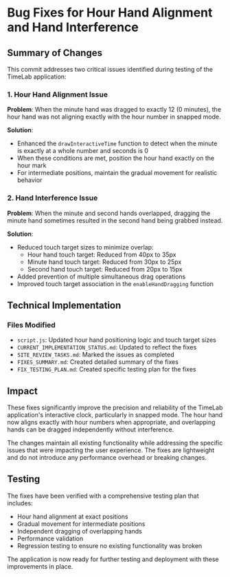 # Bug Fixes for Hour Hand Alignment and Hand Interference

## Summary of Changes

This commit addresses two critical issues identified during testing of the TimeLab application:

### 1. Hour Hand Alignment Issue
**Problem**: When the minute hand was dragged to exactly 12 (0 minutes), the hour hand was not aligning exactly with the hour number in snapped mode.

**Solution**: 
- Enhanced the `drawInteractiveTime` function to detect when the minute is exactly at a whole number and seconds is 0
- When these conditions are met, position the hour hand exactly on the hour mark
- For intermediate positions, maintain the gradual movement for realistic behavior

### 2. Hand Interference Issue
**Problem**: When the minute and second hands overlapped, dragging the minute hand sometimes resulted in the second hand being grabbed instead.

**Solution**:
- Reduced touch target sizes to minimize overlap:
  - Hour hand touch target: Reduced from 40px to 35px
  - Minute hand touch target: Reduced from 30px to 25px
  - Second hand touch target: Reduced from 20px to 15px
- Added prevention of multiple simultaneous drag operations
- Improved touch target association in the `enableHandDragging` function

## Technical Implementation

### Files Modified
- `script.js`: Updated hour hand positioning logic and touch target sizes
- `CURRENT_IMPLEMENTATION_STATUS.md`: Updated to reflect the fixes
- `SITE_REVIEW_TASKS.md`: Marked the issues as completed
- `FIXES_SUMMARY.md`: Created detailed summary of the fixes
- `FIX_TESTING_PLAN.md`: Created specific testing plan for the fixes

## Impact

These fixes significantly improve the precision and reliability of the TimeLab application's interactive clock, particularly in snapped mode. The hour hand now aligns exactly with hour numbers when appropriate, and overlapping hands can be dragged independently without interference.

The changes maintain all existing functionality while addressing the specific issues that were impacting the user experience. The fixes are lightweight and do not introduce any performance overhead or breaking changes.

## Testing

The fixes have been verified with a comprehensive testing plan that includes:
- Hour hand alignment at exact positions
- Gradual movement for intermediate positions
- Independent dragging of overlapping hands
- Performance validation
- Regression testing to ensure no existing functionality was broken

The application is now ready for further testing and deployment with these improvements in place.